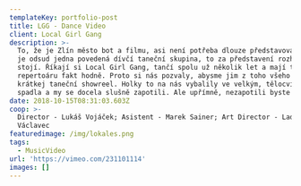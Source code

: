 ```yaml
---
templateKey: portfolio-post
title: LGG - Dance Video
client: Local Girl Gang
description: >-
  To, že je Zlín město bot a filmu, asi není potřeba dlouze představovat. Ale že
  je odsud jedna povedená dívčí taneční skupina, to za představení rozhodně
  stojí. Říkají si Local Girl Gang, tančí spolu už několik let a mají toho v
  repertoáru fakt hodně. Proto si nás pozvaly, abysme jim z toho všeho udělali
  krátkej taneční showreel. Holky to na nás vybalily ve velkým, tělocvična málem
  spadla a my se docela slušně zapotili. Ale upřímně, nezapotili byste se taky?
date: 2018-10-15T08:31:03.603Z
coop: >-
  Director - Lukáš Vojáček; Asistent - Marek Sainer; Art Director - Ladislav
  Václavec
featuredimage: /img/lokales.png
tags:
  - MusicVideo
url: 'https://vimeo.com/231101114'
images: []
---
```


